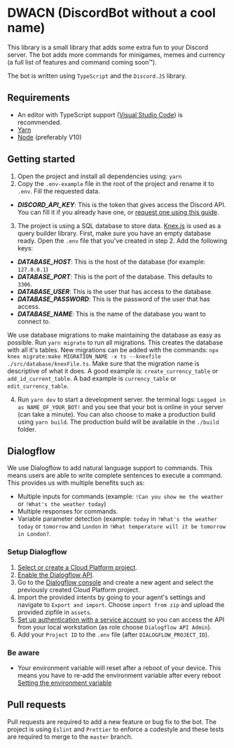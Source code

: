 # DWACN (DiscordBot without a cool name)

This library is a small library that adds some extra fun to your Discord server. The bot adds more commands for minigames, memes and currency (a full list of features and command coming soon™).

The bot is written using `TypeScript` and the `Discord.JS` library.

## Requirements

-   An editor with TypeScript support ([Visual Studio Code](https://code.visualstudio.com/)) is recommended.
-   [Yarn](https://classic.yarnpkg.com/en/docs/install/)
-   [Node](https://nodejs.org/en/download/) (preferably V10)

## Getting started

1. Open the project and install all dependencies using: `yarn`
2. Copy the `.env-example` file in the root of the project and rename it to `.env`. Fill the requested data.

-   **_DISCORD_API_KEY_**: This is the token that gives access the Discord API. You can fill it if you already have one, or [request one using this guide]().

3. The project is using a SQL database to store data. [Knex.js](http://knexjs.org/) is used as a query builder library. First, make sure you have an empty database ready. Open the `.env` file that you've created in step 2. Add the following keys:

-   **_DATABASE_HOST_**: This is the host of the database (for example: `127.0.0.1`)
-   **_DATABASE_PORT_**: This is the port of the database. This defaults to `3306`.
-   **_DATABASE_USER_**: This is the user that has access to the database.
-   **_DATABASE_PASSWORD_**: This is the password of the user that has access.
-   **_DATABASE_NAME_**: This is the name of the database you want to connect to.

We use database migrations to make maintaining the database as easy as possible. Run `yarn migrate` to run all migrations. This creates the database with all it's tables. New migrations can be added with the commands: `npx knex migrate:make MIGRATION_NAME -x ts --knexfile ./src/database/knexFile.ts`. Make sure that the migration name is descriptive of what it does. A good example is: `create_currency_table` or `add_id_current_table`. A bad example is `currency_table` or `edit_currency_table`.

4. Run `yarn dev` to start a development server. the terminal logs: `Logged in as NAME_OF_YOUR_BOT!` and you see that your bot is online in your server (can take a minute). You can also choose to make a production build using `yarn build`. The production build will be available in the `./build` folder.

## Dialogflow

We use Dialogflow to add natural language support to commands. This means users are able to write complete sentences to execute a command. This provides us with multiple benefits such as:

-   Multiple inputs for commands (example: `!Can you show me the weather` or `!What's the weather today`)
-   Multiple responses for commands.
-   Variable parameter detection (example: `today` in `!What's the weather today` or `tomorrow` and `London` in `!What temperature will it be tomorrow in London?`.

### Setup Dialogflow

1.  [Select or create a Cloud Platform project](https://console.cloud.google.com/project).
2.  [Enable the Dialogflow API](https://console.cloud.google.com/flows/enableapi?apiid=dialogflow.googleapis.com).
3.  Go to the [Dialogflow console](https://dialogflow.cloud.google.com/) and create a new agent and select the previously created Cloud Platform project.
4.  Import the provided intents by going to your agent's settings and navigate to `Export and import`. Choose `import from zip` and upload the provided zipfile in `assets`.
5.  [Set up authentication with a service account](https://cloud.google.com/docs/authentication/getting-started) so you can access the API from your local workstation (as role choose `Dialogflow API Admin`).
6.  Add your `Project ID` to the `.env` file (after `DIALOGFLOW_PROJECT_ID`).

### Be aware

-   Your environment variable will reset after a reboot of your device. This means you have to re-add the environment variable after every reboot [Setting the environment variable](https://cloud.google.com/docs/authentication/getting-started#setting_the_environment_variable)

## Pull requests

Pull requests are required to add a new feature or bug fix to the bot. The project is using `Eslint` and `Prettier` to enforce a codestyle and these tests are required to merge to the `master` branch.
